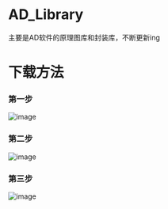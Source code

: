 # AD_Library
主要是AD软件的原理图库和封装库，不断更新ing


# 下载方法
### 第一步
![image](https://github.com/Queeneren/desktop-tutorial/blob/master/images/5.PNG)
### 第二步
![image](https://github.com/Queeneren/desktop-tutorial/blob/master/images/6.png)
### 第三步
![image](https://github.com/Queeneren/desktop-tutorial/blob/master/images/7.png)
